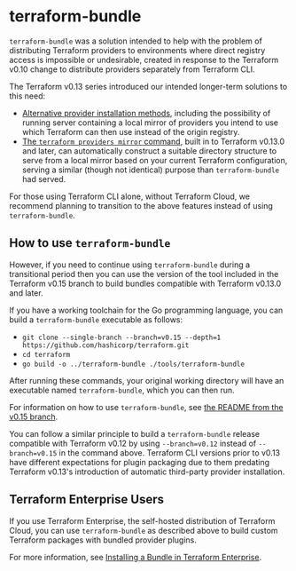 # terraform-bundle

`terraform-bundle` was a solution intended to help with the problem
of distributing Terraform providers to environments where direct registry
access is impossible or undesirable, created in response to the Terraform v0.10
change to distribute providers separately from Terraform CLI.

The Terraform v0.13 series introduced our intended longer-term solutions
to this need:

* [Alternative provider installation methods](https://www.terraform.io/docs/cli/config/config-file.html#provider-installation),
  including the possibility of running server containing a local mirror of
  providers you intend to use which Terraform can then use instead of the
  origin registry.
* [The `terraform providers mirror` command](https://www.terraform.io/docs/cli/commands/providers/mirror.html),
  built in to Terraform v0.13.0 and later, can automatically construct a
  suitable directory structure to serve from a local mirror based on your
  current Terraform configuration, serving a similar (though not identical)
  purpose than `terraform-bundle` had served.

For those using Terraform CLI alone, without Terraform Cloud, we recommend
planning to transition to the above features instead of using
`terraform-bundle`.

## How to use `terraform-bundle`

However, if you need to continue using `terraform-bundle`
during a transitional period then you can use the version of the tool included
in the Terraform v0.15 branch to build bundles compatible with
Terraform v0.13.0 and later.

If you have a working toolchain for the Go programming language, you can
build a `terraform-bundle` executable as follows:

* `git clone --single-branch --branch=v0.15 --depth=1 https://github.com/hashicorp/terraform.git`
* `cd terraform`
* `go build -o ../terraform-bundle ./tools/terraform-bundle`

After running these commands, your original working directory will have an
executable named `terraform-bundle`, which you can then run.


For information
on how to use `terraform-bundle`, see
[the README from the v0.15 branch](https://github.com/placeholderplaceholderplaceholder/opentf/blob/v0.15/tools/terraform-bundle/README.md).

You can follow a similar principle to build a `terraform-bundle` release
compatible with Terraform v0.12 by using `--branch=v0.12` instead of
`--branch=v0.15` in the command above. Terraform CLI versions prior to
v0.13 have different expectations for plugin packaging due to them predating
Terraform v0.13's introduction of automatic third-party provider installation.

## Terraform Enterprise Users

If you use Terraform Enterprise, the self-hosted distribution of
Terraform Cloud, you can use `terraform-bundle` as described above to build
custom Terraform packages with bundled provider plugins.

For more information, see
[Installing a Bundle in Terraform Enterprise](https://github.com/placeholderplaceholderplaceholder/opentf/blob/v0.15/tools/terraform-bundle/README.md#installing-a-bundle-in-terraform-enterprise).
